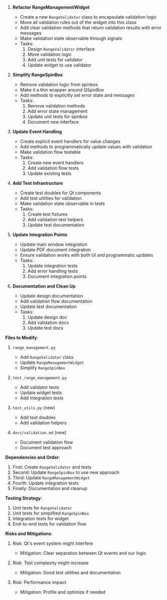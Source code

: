 1. **Refactor RangeManagementWidget**
   - Create a new `RangeValidator` class to encapsulate validation logic
   - Move all validation rules out of the widget into this class
   - Add clear validation methods that return validation results with error messages
   - Make validation state observable through signals
   - Tasks:
     1. Design `RangeValidator` interface
     2. Move validation logic
     3. Add unit tests for validator
     4. Update widget to use validator

2. **Simplify RangeSpinBox**
   - Remove validation logic from spinbox
   - Make it a thin wrapper around QSpinBox
   - Add methods to explicitly set error state and messages
   - Tasks:
     1. Remove validation methods
     2. Add error state management
     3. Update unit tests for spinbox
     4. Document new interface

3. **Update Event Handling**
   - Create explicit event handlers for value changes
   - Add methods to programmatically update values with validation
   - Make validation flow testable
   - Tasks:
     1. Create new event handlers
     2. Add validation flow tests
     3. Update existing tests

4. **Add Test Infrastructure**
   - Create test doubles for Qt components
   - Add test utilities for validation
   - Make validation state observable in tests
   - Tasks:
     1. Create test fixtures
     2. Add validation test helpers
     3. Update test documentation

5. **Update Integration Points**
   - Update main window integration
   - Update PDF document integration
   - Ensure validation works with both UI and programmatic updates
   - Tasks:
     1. Update integration tests
     2. Add error handling tests
     3. Document integration points

6. **Documentation and Clean Up**
   - Update design documentation
   - Add validation flow documentation
   - Update test documentation
   - Tasks:
     1. Update design doc
     2. Add validation docs
     3. Update test docs

**Files to Modify**:
1. `range_management.py`
   - Add `RangeValidator` class
   - Update `RangeManagementWidget`
   - Simplify `RangeSpinBox`

2. `test_range_management.py`
   - Add validator tests
   - Update widget tests
   - Add integration tests

3. `test_utils.py` (new)
   - Add test doubles
   - Add validation helpers

4. `docs/validation.md` (new)
   - Document validation flow
   - Document test approach

**Dependencies and Order**:
1. First: Create `RangeValidator` and tests
2. Second: Update `RangeSpinBox` to use new approach
3. Third: Update `RangeManagementWidget`
4. Fourth: Update integration tests
5. Finally: Documentation and cleanup

**Testing Strategy**:
1. Unit tests for `RangeValidator`
2. Unit tests for simplified `RangeSpinBox`
3. Integration tests for widget
4. End-to-end tests for validation flow

**Risks and Mitigations**:
1. Risk: Qt's event system might interfere
   - Mitigation: Clear separation between Qt events and our logic

2. Risk: Test complexity might increase
   - Mitigation: Good test utilities and documentation

3. Risk: Performance impact
   - Mitigation: Profile and optimize if needed
